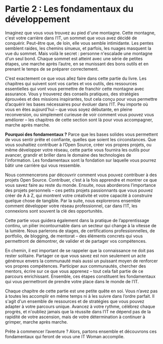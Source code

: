 # Partie 2 : Les fondamentaux du développement

Imaginez que vous vous trouvez au pied d'une montagne. Cette montagne, c'est votre carrière dans l’IT, un sommet que vous avez décidé de conquérir. Peut-être que, de loin, elle vous semble intimidante. Les pentes semblent raides, les chemins sinueux, et parfois, les nuages masquent la vue du sommet. Mais voilà le secret : personne n'escalade une montagne d'un seul bond. Chaque sommet est atteint avec une série de petites étapes, une marche après l’autre, en se munissant des bons outils et en prenant le temps de se préparer correctement.

C’est exactement ce que vous allez faire dans cette partie du livre. Les chapitres qui suivent sont vos cartes et vos outils, des ressources essentielles qui vont vous permettre de franchir cette montagne avec assurance. Vous y trouverez des conseils pratiques, des stratégies éprouvées et des missions inspirantes, tout cela conçu pour vous permettre d’acquérir les bases nécessaires pour évoluer dans l’IT. Peu importe où vous en êtes aujourd'hui – que vous soyez débutante, en pleine reconversion, ou simplement curieuse de voir comment vous pouvez vous améliorer – les chapitres de cette section sont là pour vous accompagner, marche après marche.

**Pourquoi des fondamentaux ?** Parce que les bases solides vous permettent de vous sentir prête et confiante, quelles que soient les circonstances. Que vous souhaitiez contribuer à l’Open Source, créer vos propres projets, ou même développer votre réseau, cette partie vous fournira les outils pour avancer, grandir et briller dans le domaine des technologies de l'information. Les fondamentaux sont la fondation sur laquelle vous pourrez bâtir une carrière qui vous ressemble.

Nous commencerons par découvrir comment vous pouvez contribuer à des projets Open Source. Contribuer, c’est à la fois apprendre et montrer ce que vous savez faire au reste du monde. Ensuite, nous aborderons l’importance des projets personnels – ces petits projets passionnants que vous pouvez créer de A à Z, qui montrent votre créativité et votre capacité à construire quelque chose de tangible. Par la suite, nous explorerons ensemble comment développer votre réseau professionnel, car dans l’IT, les connexions sont souvent la clé des opportunités.

Cette partie vous guidera également dans la pratique de l’apprentissage continu, un pilier incontournable dans un secteur qui change à la vitesse de la lumière. Nous parlerons de stages, de certifications professionnelles, de portfolio, de blogging, de mentorat – des éléments concrets qui vous permettront de démontrer, de valider et de partager vos compétences.

En chemin, il est important de se rappeler que la connaissance ne doit pas rester solitaire. Partager ce que vous savez est non seulement un acte généreux envers la communauté mais aussi un puissant moyen de renforcer vos propres compétences. Participer aux communautés, chercher des mentors, écrire sur ce que vous apprenez – tout cela fait partie de ce parcours enrichissant. Ensemble, ces étapes constituent les fondamentaux qui vous permettront de prendre votre place dans le monde de l’IT.

Chaque chapitre de cette partie est une petite quête en soi. Vous n’avez pas à toutes les accomplir en même temps ni à les suivre dans l’ordre parfait. Il s'agit d'un ensemble de ressources et de stratégies que vous pouvez adapter à votre parcours unique. Avancez à votre rythme, célébrez chaque progrès, et n'oubliez jamais que la réussite dans l’IT ne dépend pas de la rapidité de votre ascension, mais de votre détermination à continuer à grimper, marche après marche.

Prête à commencer l’aventure ? Alors, partons ensemble et découvrons ces fondamentaux qui feront de vous une IT Woman accomplie.
